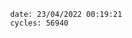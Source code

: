 

                date: 23/04/2022 00:19:21
                cycles: 56940

                         